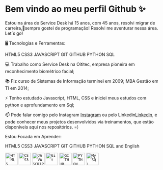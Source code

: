 <h1> Bem vindo ao meu perfil Github ✨ </h1>

Estou na área de Service Desk há 15 anos, com 45 anos, resolvi migrar de carreira,🚀sempre gostei de programação! Resolvi me aventurar nessa área. Let´s go! 


🖥️ Tecnologias e Ferramentas:


HTML5 CSS3 JAVASCRIPT GIT GITHUB PYTHON SQL

💻 Trabalho como Service Desk na Oititec, empresa pioneira em reconhecimento biométrico facial;

📚 Fiz curso de Sistemas de Informação terminei em 2009; MBA Gestão em TI em 2014; 

⚡ Tenho estudado Javascript, HTML, CSS e iniciei meus estudos com python e aprofundamento em Sql;



📫 Pode falar comigo pelo Instagram [Instagram](https://www.instagram.com/martynsedy/) ou pelo Linkedin[Linkedin](https://www.linkedin.com/in/edy-martyns-8a84b02b/), e pode conhecer meus projetos desenvolvidos via treinamentos, que estão disponíveis aqui nos repositórios. =)



Estou Focada em Aprender: 

HTML5 CSS3 JAVASCRIPT GIT GITHUB PYTHON SQL  and English 

<code><img width="40px" src="https://cdn.jsdelivr.net/gh/devicons/devicon/icons/html5/html5-original-wordmark.svg" title = "HTML5"/></code>
<code><img width="40px" src="https://cdn.jsdelivr.net/gh/devicons/devicon/icons/css3/css3-original-wordmark.svg" title = "CSS3"/></code>
<code><img width="40px" src="https://cdn.jsdelivr.net/gh/devicons/devicon/icons/javascript/javascript-original.svg" title = "JAVASCRIPT"/></code>
<code><img width="40px" src="https://cdn.jsdelivr.net/gh/devicons/devicon/icons/git/git-original.svg" title="Git"/></code>
<code><img width="40px" src="https://cdn.jsdelivr.net/gh/devicons/devicon/icons/github/github-original.svg" title = "GITHUB"/></code>
<code><img width="40px" src="https://cdn.jsdelivr.net/gh/devicons/devicon/icons/python/python-original.svg" title = "PYTHON"/></code>
<code><img width="40px" src="https://cdn.jsdelivr.net/gh/devicons/devicon/icons/mysql/mysql-original.svg" title="MySQL"/></code>








